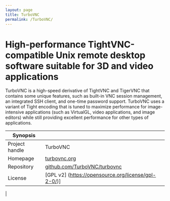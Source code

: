 ```yaml
---
layout: page
title: TurboVNC
permalink: /TurboVNC/
---
```


# High-performance TightVNC-compatible Unix remote desktop software suitable for 3D and video applications

TurboVNC is a high-speed derivative of TightVNC and TigerVNC that contains some unique features, such as built-in VNC session management, an integrated SSH client, and one-time password support.  TurboVNC uses a variant of Tight encoding that is tuned to maximize performance for image- intensive applications (such as VirtualGL, video applications, and image editors) while still providing excellent performance for other types of applications.


| Synopsis         |  |
|------------------|--|
| Project handle   | TurboVNC |
| Homepage         | [turbovnc.org](https://turbovnc.org) |
| Repository       | [github.com/TurboVNC/turbovnc](https://github.com/TurboVNC/turbovnc) |
| License          | [GPL v2] (https://opensource.org/license/gpl-2-0/)]
 |

